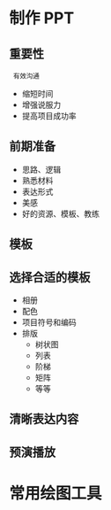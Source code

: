 # 制作 PPT
## 重要性
` 有效沟通`

* 缩短时间
* 增强说服力
* 提高项目成功率
## 前期准备
* 思路、逻辑
* 熟悉材料
* 表达形式
* 美感
* 好的资源、模板、教练

## 模板
## 选择合适的模板
* 相册
* 配色
* 项目符号和编码
* 排版
    * 树状图
    * 列表
    * 阶梯
    * 矩阵
    * 等等

## 清晰表达内容

## 预演播放

# 常用绘图工具